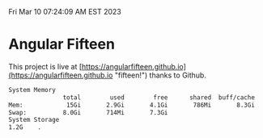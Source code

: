 Fri Mar 10 07:24:09 AM EST 2023

# Angular Fifteen


This project is live at [https://angularfifteen.github.io](https://angularfifteen.github.io "fifteen!") thanks to Github.

```bash
System Memory
               total        used        free      shared  buff/cache   available
Mem:            15Gi       2.9Gi       4.1Gi       786Mi       8.3Gi        11Gi
Swap:          8.0Gi       714Mi       7.3Gi
System Storage
1.2G	.
